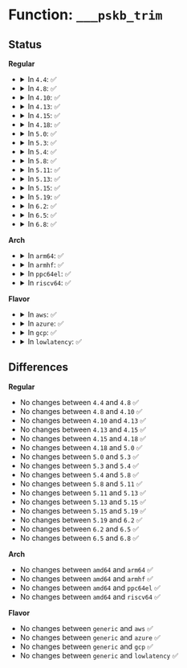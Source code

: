 # Function: <code>___pskb_trim</code>

## Status
<b>Regular</b>
<ul>
<li>
<details>
<summary>In <code>4.4</code>: ✅</summary>

```c
int ___pskb_trim(struct sk_buff *skb, unsigned int len);
```

**Collision:** Unique Global

**Inline:** No

**Transformation:** False

**Instances:**

```
In net/core/skbuff.c (ffffffff81708b20)
Location: net/core/skbuff.c:1491
Inline: False
Direct callers:
  - net/core/skbuff.c:___pskb_trim
  - net/core/skbuff.c:skb_checksum_trimmed
  - net/core/skbuff.c:skb_segment
  - net/core/filter.c:sk_filter
  - net/ipv4/ip_input.c:ip_rcv
  - net/ipv4/ip_fragment.c:ip_defrag
  - net/ipv4/ip_output.c:ip_append_page
  - net/ipv4/udp.c:__udp4_lib_rcv
  - net/ipv6/ip6_input.c:ipv6_rcv
  - net/ipv6/udp.c:__udp6_lib_rcv
  - net/ipv6/reassembly.c:ipv6_frag_rcv
  - net/ipv6/exthdrs.c:ipv6_hop_jumbo
  - net/packet/af_packet.c:packet_rcv
```
**Symbols:**

```
ffffffff81708b20-ffffffff81708e0b: ___pskb_trim (STB_GLOBAL)
```
</details>
</li>
<li>
<details>
<summary>In <code>4.8</code>: ✅</summary>

```c
int ___pskb_trim(struct sk_buff *skb, unsigned int len);
```

**Collision:** Unique Global

**Inline:** No

**Transformation:** False

**Instances:**

```
In net/core/skbuff.c (ffffffff817704d0)
Location: net/core/skbuff.c:1496
Inline: False
Direct callers:
  - net/core/skbuff.c:pskb_extract
  - net/core/skbuff.c:skb_checksum_trimmed
  - net/core/skbuff.c:skb_segment
  - net/core/skbuff.c:___pskb_trim
  - net/core/filter.c:sk_filter_trim_cap
  - net/ipv4/ip_input.c:ip_rcv
  - net/ipv4/ip_fragment.c:ip_defrag
  - net/ipv4/ip_output.c:ip_append_page
  - net/ipv4/udp.c:__udp4_lib_rcv
  - net/ipv6/ip6_input.c:ipv6_rcv
  - net/ipv6/udp.c:__udp6_lib_rcv
  - net/ipv6/reassembly.c:ipv6_frag_rcv
  - net/ipv6/exthdrs.c:ipv6_hop_jumbo
  - net/packet/af_packet.c:packet_rcv
```
**Symbols:**

```
ffffffff817704d0-ffffffff81770810: ___pskb_trim (STB_GLOBAL)
```
</details>
</li>
<li>
<details>
<summary>In <code>4.10</code>: ✅</summary>

```c
int ___pskb_trim(struct sk_buff *skb, unsigned int len);
```

**Collision:** Unique Global

**Inline:** No

**Transformation:** False

**Instances:**

```
In net/core/skbuff.c (ffffffff8179d640)
Location: net/core/skbuff.c:1496
Inline: False
Direct callers:
  - net/core/skbuff.c:pskb_extract
  - net/core/skbuff.c:skb_checksum_trimmed
  - net/core/skbuff.c:skb_segment
  - net/core/skbuff.c:___pskb_trim
  - net/ipv4/ip_input.c:ip_rcv
  - net/ipv4/ip_fragment.c:ip_defrag
  - net/ipv4/ip_output.c:ip_append_page
  - net/ipv4/udp.c:__udp4_lib_rcv
  - net/ipv6/ip6_input.c:ipv6_rcv
  - net/ipv6/udp.c:__udp6_lib_rcv
  - net/ipv6/reassembly.c:ipv6_frag_rcv
  - net/ipv6/exthdrs.c:ipv6_hop_jumbo
  - net/packet/af_packet.c:packet_rcv
```
**Symbols:**

```
ffffffff8179d640-ffffffff8179d980: ___pskb_trim (STB_GLOBAL)
```
</details>
</li>
<li>
<details>
<summary>In <code>4.13</code>: ✅</summary>

```c
int ___pskb_trim(struct sk_buff *skb, unsigned int len);
```

**Collision:** Unique Global

**Inline:** No

**Transformation:** False

**Instances:**

```
In net/core/skbuff.c (ffffffff817be270)
Location: net/core/skbuff.c:1509
Inline: False
Direct callers:
  - net/core/skbuff.c:pskb_extract
  - net/core/skbuff.c:skb_checksum_trimmed
  - net/core/skbuff.c:skb_segment
  - net/core/skbuff.c:___pskb_trim
  - net/ipv4/ip_input.c:ip_rcv
  - net/ipv4/ip_fragment.c:ip_defrag
  - net/ipv4/ip_output.c:ip_append_page
  - net/ipv4/udp.c:__udp4_lib_rcv
  - net/ipv6/ip6_input.c:ipv6_rcv
  - net/ipv6/udp.c:__udp6_lib_rcv
  - net/ipv6/reassembly.c:ipv6_frag_rcv
  - net/ipv6/exthdrs.c:ipv6_hop_jumbo
  - net/packet/af_packet.c:packet_rcv
```
**Symbols:**

```
ffffffff817be270-ffffffff817be591: ___pskb_trim (STB_GLOBAL)
```
</details>
</li>
<li>
<details>
<summary>In <code>4.15</code>: ✅</summary>

```c
int ___pskb_trim(struct sk_buff *skb, unsigned int len);
```

**Collision:** Unique Global

**Inline:** No

**Transformation:** False

**Instances:**

```
In net/core/skbuff.c (ffffffff81837980)
Location: net/core/skbuff.c:1754
Inline: False
Direct callers:
  - net/core/skbuff.c:pskb_extract
  - net/core/skbuff.c:skb_checksum_trimmed
  - net/core/skbuff.c:skb_segment
  - net/core/skbuff.c:___pskb_trim
  - net/core/skbuff.c:skb_zerocopy_iter_stream
  - net/ipv4/ip_input.c:ip_rcv
  - net/ipv4/ip_fragment.c:ip_defrag
  - net/ipv4/ip_output.c:ip_append_page
  - net/ipv4/udp.c:__udp4_lib_rcv
  - net/ipv6/ip6_input.c:ipv6_rcv
  - net/ipv6/udp.c:__udp6_lib_rcv
  - net/ipv6/reassembly.c:ipv6_frag_rcv
  - net/ipv6/exthdrs.c:ipv6_hop_jumbo
  - net/packet/af_packet.c:packet_rcv
```
**Symbols:**

```
ffffffff81837980-ffffffff81837ce2: ___pskb_trim (STB_GLOBAL)
```
</details>
</li>
<li>
<details>
<summary>In <code>4.18</code>: ✅</summary>

```c
int ___pskb_trim(struct sk_buff *skb, unsigned int len);
```

**Collision:** Unique Global

**Inline:** No

**Transformation:** False

**Instances:**

```
In net/core/skbuff.c (ffffffff81881e50)
Location: net/core/skbuff.c:1756
Inline: False
Direct callers:
  - drivers/net/tun.c:tun_net_xmit
  - net/core/skbuff.c:pskb_extract
  - net/core/skbuff.c:skb_segment
  - net/core/skbuff.c:pskb_trim_rcsum_slow
  - net/core/skbuff.c:___pskb_trim
  - net/core/skbuff.c:skb_zerocopy_iter_stream
  - net/ipv4/ip_output.c:ip_append_page
  - net/packet/af_packet.c:packet_rcv
```
**Symbols:**

```
ffffffff81881e50-ffffffff818821ce: ___pskb_trim (STB_GLOBAL)
```
</details>
</li>
<li>
<details>
<summary>In <code>5.0</code>: ✅</summary>

```c
int ___pskb_trim(struct sk_buff *skb, unsigned int len);
```

**Collision:** Unique Global

**Inline:** No

**Transformation:** False

**Instances:**

```
In net/core/skbuff.c (ffffffff818a2950)
Location: net/core/skbuff.c:1766
Inline: False
Direct callers:
  - drivers/net/tun.c:tun_net_xmit
  - net/core/skbuff.c:pskb_extract
  - net/core/skbuff.c:skb_segment
  - net/core/skbuff.c:pskb_trim_rcsum_slow
  - net/core/skbuff.c:___pskb_trim
  - net/core/skbuff.c:skb_zerocopy_iter_stream
  - net/core/filter.c:sk_filter_trim_cap
  - net/ipv4/ip_output.c:ip_append_page
  - net/packet/af_packet.c:packet_rcv
```
**Symbols:**

```
ffffffff818a2950-ffffffff818a2ca3: ___pskb_trim (STB_GLOBAL)
```
</details>
</li>
<li>
<details>
<summary>In <code>5.3</code>: ✅</summary>

```c
int ___pskb_trim(struct sk_buff *skb, unsigned int len);
```

**Collision:** Unique Global

**Inline:** No

**Transformation:** False

**Instances:**

```
In net/core/skbuff.c (ffffffff818ed5a0)
Location: net/core/skbuff.c:1925
Inline: False
Direct callers:
  - drivers/net/tun.c:tun_net_xmit
  - net/core/skbuff.c:pskb_extract
  - net/core/skbuff.c:skb_segment
  - net/core/skbuff.c:pskb_trim_rcsum_slow
  - net/core/skbuff.c:___pskb_trim
  - net/core/skbuff.c:skb_zerocopy_iter_stream
  - net/core/filter.c:sk_filter_trim_cap
  - net/ipv4/ip_output.c:ip_append_page
  - net/ipv4/tcp.c:sk_stream_alloc_skb
  - net/packet/af_packet.c:packet_rcv
```
**Symbols:**

```
ffffffff818ed5a0-ffffffff818ed8f6: ___pskb_trim (STB_GLOBAL)
```
</details>
</li>
<li>
<details>
<summary>In <code>5.4</code>: ✅</summary>

```c
int ___pskb_trim(struct sk_buff *skb, unsigned int len);
```

**Collision:** Unique Global

**Inline:** No

**Transformation:** False

**Instances:**

```
In net/core/skbuff.c (ffffffff8191f6a0)
Location: net/core/skbuff.c:1925
Inline: False
Direct callers:
  - drivers/net/tun.c:tun_net_xmit
  - net/core/skbuff.c:pskb_extract
  - net/core/skbuff.c:skb_segment
  - net/core/skbuff.c:pskb_trim_rcsum_slow
  - net/core/skbuff.c:___pskb_trim
  - net/core/skbuff.c:skb_zerocopy_iter_stream
  - net/core/filter.c:sk_filter_trim_cap
  - net/ipv4/ip_output.c:ip_append_page
  - net/packet/af_packet.c:packet_rcv
```
**Symbols:**

```
ffffffff8191f6a0-ffffffff8191f9f6: ___pskb_trim (STB_GLOBAL)
```
</details>
</li>
<li>
<details>
<summary>In <code>5.8</code>: ✅</summary>

```c
int ___pskb_trim(struct sk_buff *skb, unsigned int len);
```

**Collision:** Unique Global

**Inline:** No

**Transformation:** False

**Instances:**

```
In net/core/skbuff.c (ffffffff819f2c20)
Location: net/core/skbuff.c:1924
Inline: False
Direct callers:
  - drivers/net/tun.c:tun_net_xmit
  - net/core/skbuff.c:pskb_extract
  - net/core/skbuff.c:skb_segment
  - net/core/skbuff.c:pskb_trim_rcsum_slow
  - net/core/skbuff.c:___pskb_trim
  - net/core/skbuff.c:skb_zerocopy_iter_stream
  - net/core/filter.c:sk_filter_trim_cap
  - net/ipv4/ip_output.c:ip_append_page
  - net/ipv4/ip_output.c:__ip_append_data
  - net/ipv4/tcp.c:sk_stream_alloc_skb
  - net/xfrm/espintcp.c:espintcp_rcv
  - net/packet/af_packet.c:packet_rcv
```
**Symbols:**

```
ffffffff819f2c20-ffffffff819f2f6a: ___pskb_trim (STB_GLOBAL)
```
</details>
</li>
<li>
<details>
<summary>In <code>5.11</code>: ✅</summary>

```c
int ___pskb_trim(struct sk_buff *skb, unsigned int len);
```

**Collision:** Unique Global

**Inline:** No

**Transformation:** False

**Instances:**

```
In net/core/skbuff.c (ffffffff819f2c00)
Location: net/core/skbuff.c:1935
Inline: False
Direct callers:
  - drivers/net/tun.c:tun_net_xmit
  - net/core/skbuff.c:pskb_extract
  - net/core/skbuff.c:skb_segment
  - net/core/skbuff.c:pskb_trim_rcsum_slow
  - net/core/skbuff.c:___pskb_trim
  - net/core/skbuff.c:skb_zerocopy_iter_stream
  - net/core/filter.c:sk_filter_trim_cap
  - net/ipv4/ip_output.c:ip_append_page
  - net/ipv4/ip_output.c:__ip_append_data
  - net/ipv4/tcp.c:sk_stream_alloc_skb
  - net/ipv4/ip_tunnel_core.c:iptunnel_pmtud_build_icmpv6
  - net/ipv4/ip_tunnel_core.c:iptunnel_pmtud_build_icmp
  - net/xfrm/espintcp.c:espintcp_rcv
  - net/packet/af_packet.c:packet_rcv
```
**Symbols:**

```
ffffffff819f2c00-ffffffff819f2f47: ___pskb_trim (STB_GLOBAL)
```
</details>
</li>
<li>
<details>
<summary>In <code>5.13</code>: ✅</summary>

```c
int ___pskb_trim(struct sk_buff *skb, unsigned int len);
```

**Collision:** Unique Global

**Inline:** No

**Transformation:** False

**Instances:**

```
In net/core/skbuff.c (ffffffff819d8e40)
Location: net/core/skbuff.c:1977
Inline: False
Direct callers:
  - drivers/net/tun.c:tun_net_xmit
  - net/core/skbuff.c:pskb_extract
  - net/core/skbuff.c:skb_segment
  - net/core/skbuff.c:pskb_trim_rcsum_slow
  - net/core/skbuff.c:___pskb_trim
  - net/core/skbuff.c:skb_zerocopy_iter_stream
  - net/core/filter.c:sk_filter_trim_cap
  - net/ipv4/ip_output.c:ip_append_page
  - net/ipv4/ip_output.c:__ip_append_data
  - net/ipv4/tcp.c:sk_stream_alloc_skb
  - net/ipv4/ip_tunnel_core.c:iptunnel_pmtud_build_icmpv6
  - net/ipv4/ip_tunnel_core.c:iptunnel_pmtud_build_icmp
  - net/xfrm/espintcp.c:espintcp_rcv
  - net/packet/af_packet.c:packet_rcv
```
**Symbols:**

```
ffffffff819d8e40-ffffffff819d9187: ___pskb_trim (STB_GLOBAL)
```
</details>
</li>
<li>
<details>
<summary>In <code>5.15</code>: ✅</summary>

```c
int ___pskb_trim(struct sk_buff *skb, unsigned int len);
```

**Collision:** Unique Global

**Inline:** No

**Transformation:** False

**Instances:**

```
In net/core/skbuff.c (ffffffff81a88de0)
Location: net/core/skbuff.c:2049
Inline: False
Direct callers:
  - drivers/net/tun.c:tun_net_xmit
  - net/core/skbuff.c:pskb_extract
  - net/core/skbuff.c:skb_segment
  - net/core/skbuff.c:pskb_trim_rcsum_slow
  - net/core/skbuff.c:___pskb_trim
  - net/core/skbuff.c:skb_zerocopy_iter_stream
  - net/core/filter.c:sk_filter_trim_cap
  - net/ipv4/ip_output.c:ip_append_page
  - net/ipv4/ip_output.c:__ip_append_data
  - net/ipv4/tcp.c:sk_stream_alloc_skb
  - net/ipv4/ip_tunnel_core.c:iptunnel_pmtud_build_icmpv6
  - net/ipv4/ip_tunnel_core.c:iptunnel_pmtud_build_icmp
  - net/xfrm/espintcp.c:espintcp_rcv
  - net/packet/af_packet.c:packet_rcv
```
**Symbols:**

```
ffffffff81a88de0-ffffffff81a8914f: ___pskb_trim (STB_GLOBAL)
```
</details>
</li>
<li>
<details>
<summary>In <code>5.19</code>: ✅</summary>

```c
int ___pskb_trim(struct sk_buff *skb, unsigned int len);
```

**Collision:** Unique Global

**Inline:** No

**Transformation:** False

**Instances:**

```
In net/core/skbuff.c (ffffffff81bfe140)
Location: net/core/skbuff.c:2098
Inline: False
Direct callers:
  - drivers/net/tun.c:tun_net_xmit
  - net/core/skbuff.c:pskb_extract
  - net/core/skbuff.c:skb_segment
  - net/core/skbuff.c:pskb_trim_rcsum_slow
  - net/core/skbuff.c:___pskb_trim
  - net/core/skbuff.c:skb_zerocopy_iter_stream
  - net/core/filter.c:sk_filter_trim_cap
  - net/ipv4/ip_output.c:ip_append_page
  - net/ipv4/ip_output.c:__ip_append_data
  - net/ipv4/ip_tunnel_core.c:iptunnel_pmtud_build_icmpv6
  - net/ipv4/ip_tunnel_core.c:iptunnel_pmtud_build_icmp
  - net/xfrm/espintcp.c:espintcp_rcv
  - net/packet/af_packet.c:packet_rcv
```
**Symbols:**

```
ffffffff81bfe140-ffffffff81bfe4f4: ___pskb_trim (STB_GLOBAL)
```
</details>
</li>
<li>
<details>
<summary>In <code>6.2</code>: ✅</summary>

```c
int ___pskb_trim(struct sk_buff *skb, unsigned int len);
```

**Collision:** Unique Global

**Inline:** No

**Transformation:** False

**Instances:**

```
In net/core/skbuff.c (ffffffff81dacae0)
Location: net/core/skbuff.c:2301
Inline: False
Direct callers:
  - drivers/net/tun.c:tun_net_xmit
  - net/core/skbuff.c:pskb_extract
  - net/core/skbuff.c:skb_segment
  - net/core/skbuff.c:pskb_trim_rcsum_slow
  - net/core/skbuff.c:___pskb_trim
  - net/core/skbuff.c:skb_zerocopy_iter_stream
  - net/core/filter.c:sk_filter_trim_cap
  - net/ipv4/ip_output.c:ip_append_page
  - net/ipv4/ip_output.c:__ip_append_data
  - net/ipv4/ip_tunnel_core.c:iptunnel_pmtud_build_icmpv6
  - net/ipv4/ip_tunnel_core.c:iptunnel_pmtud_build_icmp
  - net/xfrm/espintcp.c:espintcp_rcv
  - net/packet/af_packet.c:packet_rcv
```
**Symbols:**

```
ffffffff81dacae0-ffffffff81daced3: ___pskb_trim (STB_GLOBAL)
```
</details>
</li>
<li>
<details>
<summary>In <code>6.5</code>: ✅</summary>

```c
int ___pskb_trim(struct sk_buff *skb, unsigned int len);
```

**Collision:** Unique Global

**Inline:** No

**Transformation:** False

**Instances:**

```
In net/core/skbuff.c (ffffffff81e1c910)
Location: net/core/skbuff.c:2465
Inline: False
Direct callers:
  - drivers/net/tun.c:tun_net_xmit
  - net/core/skbuff.c:pskb_extract
  - net/core/skbuff.c:skb_segment
  - net/core/skbuff.c:pskb_trim_rcsum_slow
  - net/core/skbuff.c:___pskb_trim
  - net/core/skbuff.c:skb_zerocopy_iter_stream
  - net/core/filter.c:sk_filter_trim_cap
  - net/ipv4/ip_output.c:__ip_append_data
  - net/ipv4/ip_tunnel_core.c:iptunnel_pmtud_build_icmpv6
  - net/ipv4/ip_tunnel_core.c:iptunnel_pmtud_build_icmp
  - net/xfrm/espintcp.c:espintcp_rcv
  - net/packet/af_packet.c:packet_rcv
```
**Symbols:**

```
ffffffff81e1c910-ffffffff81e1cdd2: ___pskb_trim (STB_GLOBAL)
```
</details>
</li>
<li>
<details>
<summary>In <code>6.8</code>: ✅</summary>

```c
int ___pskb_trim(struct sk_buff *skb, unsigned int len);
```

**Collision:** Unique Global

**Inline:** No

**Transformation:** False

**Instances:**

```
In net/core/skbuff.c (ffffffff81eda010)
Location: net/core/skbuff.c:2553
Inline: False
Direct callers:
  - drivers/net/tun.c:tun_net_xmit
  - net/core/skbuff.c:pskb_extract
  - net/core/skbuff.c:skb_segment
  - net/core/skbuff.c:pskb_trim_rcsum_slow
  - net/core/skbuff.c:___pskb_trim
  - net/core/skbuff.c:skb_zerocopy_iter_stream
  - net/core/filter.c:sk_filter_trim_cap
  - net/ipv4/ip_output.c:__ip_append_data
  - net/ipv4/ip_tunnel_core.c:iptunnel_pmtud_build_icmpv6
  - net/ipv4/ip_tunnel_core.c:iptunnel_pmtud_build_icmp
  - net/xfrm/espintcp.c:espintcp_rcv
  - net/packet/af_packet.c:packet_rcv
```
**Symbols:**

```
ffffffff81eda010-ffffffff81eda4cf: ___pskb_trim (STB_GLOBAL)
```
</details>
</li>
</ul>
<b>Arch</b>
<ul>
<li>
<details>
<summary>In <code>arm64</code>: ✅</summary>

```c
int ___pskb_trim(struct sk_buff *skb, unsigned int len);
```

**Collision:** Unique Global

**Inline:** No

**Transformation:** False

**Instances:**

```
In net/core/skbuff.c (ffff800010bba0c0)
Location: net/core/skbuff.c:1925
Inline: False
Direct callers:
  - drivers/net/tun.c:tun_net_xmit
  - net/core/skbuff.c:pskb_extract
  - net/core/skbuff.c:skb_segment
  - net/core/skbuff.c:pskb_trim_rcsum_slow
  - net/core/skbuff.c:___pskb_trim
  - net/core/skbuff.c:skb_zerocopy_iter_stream
  - net/core/filter.c:sk_filter_trim_cap
  - net/ipv4/ip_output.c:ip_append_page
  - net/ipv4/tcp.c:sk_stream_alloc_skb
  - net/packet/af_packet.c:packet_rcv
```
**Symbols:**

```
ffff800010bba0c0-ffff800010bba420: ___pskb_trim (STB_GLOBAL)
```
</details>
</li>
<li>
<details>
<summary>In <code>armhf</code>: ✅</summary>

```c
int ___pskb_trim(struct sk_buff *skb, unsigned int len);
```

**Collision:** Unique Global

**Inline:** No

**Transformation:** False

**Instances:**

```
In net/core/skbuff.c (c0cd6964)
Location: net/core/skbuff.c:1925
Inline: False
Direct callers:
  - drivers/net/tun.c:tun_net_xmit
  - net/core/skbuff.c:pskb_extract
  - net/core/skbuff.c:skb_segment
  - net/core/skbuff.c:pskb_trim_rcsum_slow
  - net/core/skbuff.c:___pskb_trim
  - net/core/skbuff.c:skb_zerocopy_iter_stream
  - net/core/filter.c:sk_filter_trim_cap
  - net/ipv4/ip_output.c:ip_append_page
  - net/ipv4/ip_output.c:__ip_append_data
  - net/ipv4/tcp.c:sk_stream_alloc_skb
  - net/ipv6/ip6_output.c:__ip6_append_data
  - net/packet/af_packet.c:packet_rcv
```
**Symbols:**

```
c0cd6964-c0cd6c48: ___pskb_trim (STB_GLOBAL)
```
</details>
</li>
<li>
<details>
<summary>In <code>ppc64el</code>: ✅</summary>

```c
int ___pskb_trim(struct sk_buff *skb, unsigned int len);
```

**Collision:** Unique Global

**Inline:** No

**Transformation:** False

**Instances:**

```
In net/core/skbuff.c (c000000000c92a30)
Location: net/core/skbuff.c:1925
Inline: False
Direct callers:
  - drivers/net/tun.c:tun_net_xmit
  - net/core/skbuff.c:pskb_extract
  - net/core/skbuff.c:skb_segment
  - net/core/skbuff.c:pskb_trim_rcsum_slow
  - net/core/skbuff.c:___pskb_trim
  - net/core/skbuff.c:skb_zerocopy_iter_stream
  - net/core/filter.c:sk_filter_trim_cap
  - net/ipv4/ip_output.c:ip_append_page
  - net/ipv4/tcp.c:sk_stream_alloc_skb
  - net/packet/af_packet.c:packet_rcv
```
**Symbols:**

```
c000000000c92a30-c000000000c92ea8: ___pskb_trim (STB_GLOBAL)
```
</details>
</li>
<li>
<details>
<summary>In <code>riscv64</code>: ✅</summary>

```c
int ___pskb_trim(struct sk_buff *skb, unsigned int len);
```

**Collision:** Unique Global

**Inline:** No

**Transformation:** False

**Instances:**

```
In net/core/skbuff.c (ffffffe000749482)
Location: net/core/skbuff.c:1925
Inline: False
Direct callers:
  - drivers/net/tun.c:tun_net_xmit
  - net/core/skbuff.c:pskb_extract
  - net/core/skbuff.c:skb_segment
  - net/core/skbuff.c:pskb_trim_rcsum_slow
  - net/core/skbuff.c:___pskb_trim
  - net/core/skbuff.c:skb_zerocopy_iter_stream
  - net/core/filter.c:sk_filter_trim_cap
  - net/ipv4/ip_output.c:ip_append_page
  - net/packet/af_packet.c:packet_rcv
```
**Symbols:**

```
ffffffe000749482-ffffffe000749734: ___pskb_trim (STB_GLOBAL)
```
</details>
</li>
</ul>
<b>Flavor</b>
<ul>
<li>
<details>
<summary>In <code>aws</code>: ✅</summary>

```c
int ___pskb_trim(struct sk_buff *skb, unsigned int len);
```

**Collision:** Unique Global

**Inline:** No

**Transformation:** False

**Instances:**

```
In net/core/skbuff.c (ffffffff818bf6a0)
Location: net/core/skbuff.c:1925
Inline: False
Direct callers:
  - drivers/net/tun.c:tun_net_xmit
  - net/core/skbuff.c:pskb_extract
  - net/core/skbuff.c:skb_segment
  - net/core/skbuff.c:pskb_trim_rcsum_slow
  - net/core/skbuff.c:___pskb_trim
  - net/core/skbuff.c:skb_zerocopy_iter_stream
  - net/core/filter.c:sk_filter_trim_cap
  - net/ipv4/ip_output.c:ip_append_page
  - net/packet/af_packet.c:packet_rcv
```
**Symbols:**

```
ffffffff818bf6a0-ffffffff818bf9f6: ___pskb_trim (STB_GLOBAL)
```
</details>
</li>
<li>
<details>
<summary>In <code>azure</code>: ✅</summary>

```c
int ___pskb_trim(struct sk_buff *skb, unsigned int len);
```

**Collision:** Unique Global

**Inline:** No

**Transformation:** False

**Instances:**

```
In net/core/skbuff.c (ffffffff818795e0)
Location: net/core/skbuff.c:1925
Inline: False
Direct callers:
  - drivers/net/tun.c:tun_net_xmit
  - net/core/skbuff.c:pskb_extract
  - net/core/skbuff.c:skb_segment
  - net/core/skbuff.c:pskb_trim_rcsum_slow
  - net/core/skbuff.c:___pskb_trim
  - net/core/skbuff.c:skb_zerocopy_iter_stream
  - net/core/filter.c:sk_filter_trim_cap
  - net/ipv4/ip_output.c:ip_append_page
  - net/packet/af_packet.c:packet_rcv
```
**Symbols:**

```
ffffffff818795e0-ffffffff81879936: ___pskb_trim (STB_GLOBAL)
```
</details>
</li>
<li>
<details>
<summary>In <code>gcp</code>: ✅</summary>

```c
int ___pskb_trim(struct sk_buff *skb, unsigned int len);
```

**Collision:** Unique Global

**Inline:** No

**Transformation:** False

**Instances:**

```
In net/core/skbuff.c (ffffffff819106a0)
Location: net/core/skbuff.c:1925
Inline: False
Direct callers:
  - drivers/net/tun.c:tun_net_xmit
  - net/core/skbuff.c:pskb_extract
  - net/core/skbuff.c:skb_segment
  - net/core/skbuff.c:pskb_trim_rcsum_slow
  - net/core/skbuff.c:___pskb_trim
  - net/core/skbuff.c:skb_zerocopy_iter_stream
  - net/core/filter.c:sk_filter_trim_cap
  - net/netfilter/nfnetlink_queue.c:nfqnl_recv_verdict
  - net/ipv4/ip_output.c:ip_append_page
  - net/packet/af_packet.c:packet_rcv
```
**Symbols:**

```
ffffffff819106a0-ffffffff819109f6: ___pskb_trim (STB_GLOBAL)
```
</details>
</li>
<li>
<details>
<summary>In <code>lowlatency</code>: ✅</summary>

```c
int ___pskb_trim(struct sk_buff *skb, unsigned int len);
```

**Collision:** Unique Global

**Inline:** No

**Transformation:** False

**Instances:**

```
In net/core/skbuff.c (ffffffff81931800)
Location: net/core/skbuff.c:1925
Inline: False
Direct callers:
  - drivers/net/tun.c:tun_net_xmit
  - net/core/skbuff.c:pskb_extract
  - net/core/skbuff.c:skb_segment
  - net/core/skbuff.c:pskb_trim_rcsum_slow
  - net/core/skbuff.c:___pskb_trim
  - net/core/skbuff.c:skb_zerocopy_iter_stream
  - net/core/filter.c:sk_filter_trim_cap
  - net/ipv4/ip_output.c:ip_append_page
  - net/packet/af_packet.c:packet_rcv
```
**Symbols:**

```
ffffffff81931800-ffffffff81931b56: ___pskb_trim (STB_GLOBAL)
```
</details>
</li>
</ul>

## Differences
<b>Regular</b>
<ul>
<li>
No changes between <code>4.4</code> and <code>4.8</code> ✅
</li>
<li>
No changes between <code>4.8</code> and <code>4.10</code> ✅
</li>
<li>
No changes between <code>4.10</code> and <code>4.13</code> ✅
</li>
<li>
No changes between <code>4.13</code> and <code>4.15</code> ✅
</li>
<li>
No changes between <code>4.15</code> and <code>4.18</code> ✅
</li>
<li>
No changes between <code>4.18</code> and <code>5.0</code> ✅
</li>
<li>
No changes between <code>5.0</code> and <code>5.3</code> ✅
</li>
<li>
No changes between <code>5.3</code> and <code>5.4</code> ✅
</li>
<li>
No changes between <code>5.4</code> and <code>5.8</code> ✅
</li>
<li>
No changes between <code>5.8</code> and <code>5.11</code> ✅
</li>
<li>
No changes between <code>5.11</code> and <code>5.13</code> ✅
</li>
<li>
No changes between <code>5.13</code> and <code>5.15</code> ✅
</li>
<li>
No changes between <code>5.15</code> and <code>5.19</code> ✅
</li>
<li>
No changes between <code>5.19</code> and <code>6.2</code> ✅
</li>
<li>
No changes between <code>6.2</code> and <code>6.5</code> ✅
</li>
<li>
No changes between <code>6.5</code> and <code>6.8</code> ✅
</li>
</ul>
<b>Arch</b>
<ul>
<li>
No changes between <code>amd64</code> and <code>arm64</code> ✅
</li>
<li>
No changes between <code>amd64</code> and <code>armhf</code> ✅
</li>
<li>
No changes between <code>amd64</code> and <code>ppc64el</code> ✅
</li>
<li>
No changes between <code>amd64</code> and <code>riscv64</code> ✅
</li>
</ul>
<b>Flavor</b>
<ul>
<li>
No changes between <code>generic</code> and <code>aws</code> ✅
</li>
<li>
No changes between <code>generic</code> and <code>azure</code> ✅
</li>
<li>
No changes between <code>generic</code> and <code>gcp</code> ✅
</li>
<li>
No changes between <code>generic</code> and <code>lowlatency</code> ✅
</li>
</ul>
